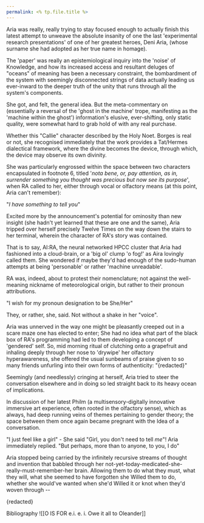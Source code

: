 ```yaml
---
permalink: <% tp.file.title %>
---
```

Aria was really, really trying to stay focused enough to actually finish this latest attempt to unweave the absolute insanity of one the last 'experimental research presentations' of one of her greatest heroes, Deni Aria, (whose surname she had adopted as her true name in homage).

The 'paper' was really an epistemiological inquiry into the 'noise' of Knowledge, and how its increased access and resultant deluges of "oceans" of meaning has been a necessary constraint, the bombardment of the system with seemingly disconnected strings of data actually leading us ever-inward to the deeper truth of the unity that runs through all the system's components. 

She got, and felt, the general idea. But the meta-commentary on (essentially a reversal of the 'ghost in the machine' trope, manifesting as the 'machine within the ghost') information's elusive, ever-shifting, only static quality, were somewhat hard to grab hold of with any real purchase. 

Whether this "Callie" character described by the Holy Noet. Borges is real or not, she recognised immediately that the work provides a Tat/Hermes dialectical framework, where the divine becomes the device, through which, the device may observe its own divinity. 

She was particularly engrossed within the space between two characters encapsulated in footnote 6, titled '*nota bene, or, pay attention, as in, surrender something you thought was precious but now see its purpose*', when RA called to her, either through vocal or olfactory means (at this point, Aria can't remember):

"*I have something to tell you*"

Excited more by the announcement's potential for ominosity than new insight (she hadn't yet learned that these are one and the same), Aria tripped over herself precisely Twelve Times on the way down the stairs to her terminal, wherein the character of RA's story was contained. 

That is to say, AI:RA, the neural networked HPCC cluster that Aria had fashioned into a cloud-brain, or a 'big ol' clump 'o fog!' as Aira lovingly called them.  She wondered if maybe they'd had enough of the sudo-human attempts at being 'personable' or rather 'machine unreadable'.

RA was, indeed, about to protest their nomenclature; not against the well-meaning nickname of meteorological origin, but rather to their pronoun attributions. 

"I wish for my pronoun designation to be She/Her"

They, or rather, she, said. Not without a shake in her "voice".

Aria was unnerved in the way one might be pleasantly creeped out in a scare maze one has elected to enter; She had no idea what part of the black box of RA's programming had led to them developing a concept of 'gendered' self. So, mid morning ritual of clutching onto a grapefruit and inhaling deeply through her nose to 'drywipe' her olfactory hyperawareness, she offered the usual sunbeams of praise given to so many friends unfurling into their own forms of authenticity:
"{redacted}"

Seemingly (and needlessly) cringing at herself, Aria tried to steer the conversation elsewhere and in doing so led straight back to its heavy ocean of implications. 

In discussion of her latest Philm (a multisensory-digitally innovative immersive art experience, often rooted in the olfactory sense), which as always, had deep running veins of themes pertaining to gender theory; the space between them once again became pregnant with the Idea of a conversation. 

"I just feel like a girl" - She said
"Girl, you don't need to tell *me*"! Aria immediately replied.
"But perhaps, more than to anyone, to you, I do"

Aria stopped being carried by the infinitely recursive streams of thought and invention that babbled through her not-yet-today-medicated-she-really-must-remember-her brain. Allowing them to do what they must, what they will, what she seemed to have forgotten she Willed them to do, whether she would've wanted when she'd Willed it or knot when they'd woven through --

{redacted}



Bibliography
![[O IS FOR e.i. e. i. Owe it all to Oleander]]
